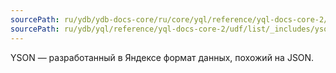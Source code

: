 ```yaml
---
sourcePath: ru/ydb/ydb-docs-core/ru/core/yql/reference/yql-docs-core-2/udf/list/_includes/yson/intro_header.md
sourcePath: ru/ydb/yql/reference/yql-docs-core-2/udf/list/_includes/yson/intro_header.md
---
```


YSON — разработанный в Яндексе формат данных, похожий на JSON.